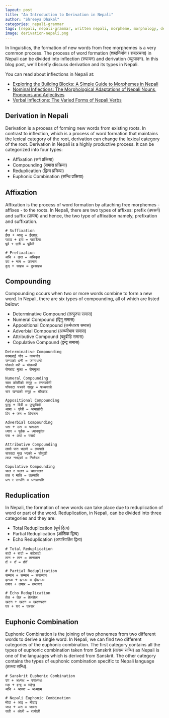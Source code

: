 ```yaml
---
layout: post
title: "An Introduction to Derivation in Nepali"
author: "Shreeya Dhakal"
categories: nepali-grammar
tags: [nepali, nepali-grammar, written nepali, morpheme, morphology, derivation, verbs]
image: derivation-nepali.png
---
```


In linguistics, the formation of new words from free morphemes is a very common process. The process of word formation (शब्दनिर्माण / शब्दरचना) in Nepali can be divided into inflection (रुपायन) and derivation (व्युत्पादन). In this blog post, we'll briefly discuss derivation and its types in Nepali. 

You can read about inflections in Nepali at:
- [Exploring the Building Blocks: A Simple Guide to Morphemes in Nepali](https://icodeformybhasa.github.io/intro-to-written-nepali)
- [Nominal Inflections: The Morphological Adaptations of Nepali Nouns, Pronouns and Adjectives](https://icodeformybhasa.github.io/nominal-inflection-in-nepali)
- [Verbal Inflections: The Varied Forms of Nepali Verbs](https://icodeformybhasa.github.io/verbal-inflections-in-nepali)

## Derivation in Nepali

Derivation is a process of forming new words from existing roots. In contrast to inflection, which is a process of word formation that maintains the lexical category of the root, derivation can change the lexical category of the root. Derivation in Nepali is a highly productive process. It can be categorized into four types:

- Affixation (सर्ग प्रक्रिया)
- Compounding (समास प्रक्रिया)
- Reduplication (द्वित्य प्रक्रिया)
- Euphonic Combination (सन्धि प्रक्रिया)

## Affixation

Affixation is the process of word formation by attaching free morphemes - affixes - to the roots. In Nepali, there are two types of affixes: prefix (उपसर्ग) and suffix (प्रत्यय) and hence, the two type of affixation namely, prefixation and suffixation. 
```
# Suffixation
ईख + आलु = ईखालु
पहाड + इया = पहाडिया
पूर्व + एली = पूर्वेली

# Prefixation
अधि + कृत = अधिकृत
उप + नाम = उपनाम
दुस् + साहस = दुस्साहस
```

## Compounding

Compounding occurs when two or more words combine to form a new word. In Nepali, there are six types of compounding, all of which are listed below:

- Determinative Compound (तत्पुरुस समास)
- Numeral Compound (द्विगु समास)
- Appositional Compound (कर्मधारय समास)
- Adverbial Compound (अव्य्यीभाव समास)
- Attributive Compound (बहुब्रीहि समास)
- Copulative Compound (द्वन्द्व समास)

```
Determinative Compounding
कामलाई चोर = कामचोर
जग्गाको धनी = जग्गाधनी
भोकले मरी = भोकमरी
रोगबाट मुक्त = रोगमुक्त

Numeral Compounding
सात कोसीको समूह = सप्तकोसी
पाँचवटा पत्रको समूह = पञ्चपात्रो
चार खण्डको समूह = चौखण्ड

Appositional Compounding
फुफू + दिदी = फुफूदिदी
आमा + छोरी = आमाछोरी 
प्रिय + जन = प्रियजन

Adverbial Compounding
यता + उता = यताउता
ध्यान + पूर्वक = ध्यानपूर्वक
यस + अर्थ = यसर्थ

Attributive Compounding
लामो पात भएको = लमपाते
चारवटा मुख भएको = चौमुखी
लाज नभएको = निर्लज्ज

Copulative Compounding
चाल र चलन = चालचलन 
तल र माथि = तलमाथि 
धन र सम्पत्ति = धनसम्पत्ति
```

## Reduplication

In Nepali, the formation of new words can take place due to reduplication of word or part of the word. Reduplication, in Nepali, can be divided into three categories and they are:

- Total Reduplication (पूर्ण द्वित्व)
- Partial Reduplication (आंशिक द्वित्व)
- Echo Reduplication (आपरिवर्तित द्वित्व)
```
# Total Reduplication
बाटो + बाटो = बाटैबाटो
तान + तान = तानातान
तँ + तँ = तँतँ

# Partial Reduplication
सम्मान + सम्मान = ससम्मान
झगडा + झगडा = झैझगडा
तयार + तयार = तम्तयार

# Echo Reduplication
तेल + तेल = तेलसेल
खटन + खटन = खटनपटन
घर + घर = घरसर
```

## Euphonic Combination

Euphonic Combination is the joining of two phonemes from two different words to derive a single word. In Nepali, we can find two different categories of the euphonic combination. The first category contains all the types of euphonic combination taken from Sanskrit (तत्सम सन्धि) as Nepali is one of the languages which is derived from Sanskrit. The other category contains the types of euphonic combination specific to Nepali language (तत्भव सन्धि). 

```
# Sanskrit Euphonic Combination
उप + अध्यक्ष = उपाध्यक्ष
महा + इन्द्र = महेन्द्र
अधि + आत्मा = अध्यात्म

# Nepali Euphonic Combination
मोटा + आइ = मोटाइ 
जाउ + अत = जावत
राती + ओली = रत्यौली
```